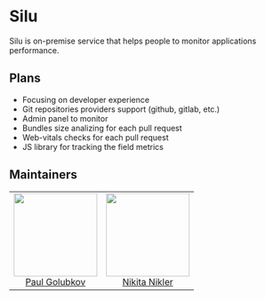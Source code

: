 # Silu

Silu is on-premise service that helps people to monitor applications performance.

## Plans

- Focusing on developer experience
- Git repositories providers support (github, gitlab, etc.)
- Admin panel to monitor
- Bundles size analizing for each pull request
- Web-vitals checks for each pull request
- JS library for tracking the field metrics 

## Maintainers

<table>
  <tbody>
    <tr>
      <td align="center">
        <img width="150" height="150"
        src="https://avatars3.githubusercontent.com/u/20103400?v=4&s=150">
        </br>
        <a href="https://github.com/golubkov-p">Paul Golubkov</a>
      </td>
      <td align="center">
        <img width="150" height="150"
        src="https://avatars3.githubusercontent.com/u/17341570?v=4&s=150">
        </br>
        <a href="https://github.com/webnikler">Nikita Nikler</a>
      </td>
    </tr>
  <tbody>
</table>
